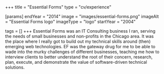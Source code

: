 +++
title = "Essential Forms"
type = "cv/experience"

[params]
  endYear = "2014"
  image = "images/essential-forms.png"
  imageAlt = "Essential Forms logo"
  imageType = "logo"
  startYear = "2004"

tags = []
+++
Essential Forms was an IT Consulting business I ran, serving the needs of small businesses and non-profits in the Chicago area.  It was the place where I really got to build out my technical skills around (then) emerging web technologies.  EF was the gateway drug for me to be able to wade into the murky challenges of different businesses, teaching me how to interview clients to better understand the root of their concern, research, plan, execute, and demonstrate the value of software-driven technical solutions.
